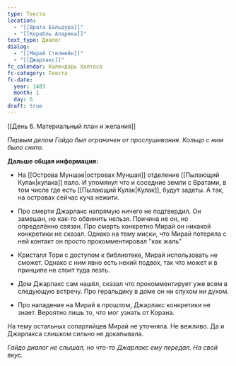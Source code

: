 ```yaml
---
type: Текста
location:
  - "[[Врата Бальдура]]"
  - "[[Корабль Аларика]]"
text_type: Диалог
dialog:
  - "[[Мирай Стелмейн]]"
  - "[[Джарлакс]]"
fc_calendar: Календарь Хаптоса
fc-category: Текста
fc-date:
  year: 1483
  month: 1
  day: 6
draft: true
---
```


[[День 6. Материальный план и желания]]

*Первым делом Гайдо был ограничен от прослушивания. Кольцо с ним было снято.*

**Дальше общая информация:** 

- На [[Острова Муншае|островах Муншая]] отделение [[Пылающий Кулак|кулака]] пало. И упомянул что и соседние земли с Вратами, в том числе где есть [[Пылающий Кулак|Кулак]], будут задеты. А так, на островах сейчас куча нежити.

- Про смерти Джарлакс напрямую ничего не подтвердил. Он замешан, но как-то обвинить нельзя. Причина не он, но определённо связан. Про смерть конкретно Мирай он никакой конкретики не сказал. Однако на тему миски, что Мирай потеряла с ней контакт он просто прокомментировал "как жаль"

- Кристалл Тори с доступом к библиотеке, Мирай использовать не сможет. Однако с ним явно есть некий подвох, так что может и в принципе не стоит туда лезть.

- Дом Джарлакс сам нашёл, сказал что прокомментирует уже всем в следующую встречу. Про геральдику в доме он ни слухом ни духом.

- Про нападение на Мирай в прошлом, Джарлакс конкретики не знает. Вероятно лишь то, что мог узнать от Корана.

На тему остальных сопартийцев Мирай не уточняла. Не вежливо. Да и Джарлакса слишком сильно не докапывала.

*Гайдо диалог не слышал, но что-то Джарлакс ему передал. На свой вкус.*


